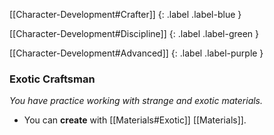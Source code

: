 
[[Character-Development#Crafter]]
{: .label .label-blue }

[[Character-Development#Discipline]]
{: .label .label-green }

[[Character-Development#Advanced]]
{: .label .label-purple }
### Exotic Craftsman
*You have practice working with strange and exotic materials.*
* You can **create** with [[Materials#Exotic]] [[Materials]].